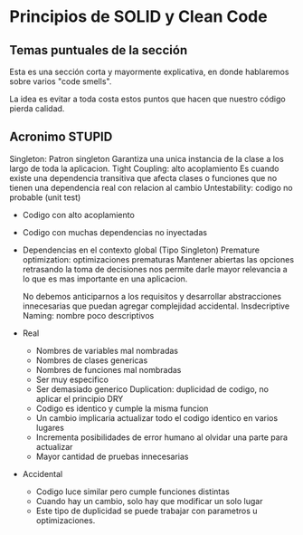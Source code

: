 # Principios de SOLID y Clean Code

## Temas puntuales de la sección
Esta es una sección corta y mayormente explicativa, en donde hablaremos sobre varios "code smells".

La idea es evitar a toda costa estos puntos que hacen que nuestro código pierda calidad.

## Acronimo STUPID

Singleton: Patron singleton
    Garantiza una unica instancia de la clase a los largo de toda la aplicacion.
Tight Coupling: alto acoplamiento
    Es cuando existe una dependencia transitiva que afecta clases o funciones que no tienen una dependencia real con relacion al cambio
Untestability: codigo no probable (unit test)
 - Codigo con alto acoplamiento
 - Codigo con muchas dependencias no inyectadas
 - Dependencias en el contexto global (Tipo Singleton)
Premature optimization: optimizaciones prematuras
    Mantener abiertas las opciones retrasando la toma de decisiones nos permite darle mayor relevancia a lo que es mas importante en una aplicacion.

    No debemos anticiparnos a los requisitos y desarrollar abstracciones innecesarias que puedan agregar complejidad accidental.
Insdecriptive Naming: nombre poco descriptivos
 - Real
    - Nombres de variables mal nombradas
    - Nombres de clases genericas
    - Nombres de funciones mal nombradas
    - Ser muy especifico
    - Ser demasiado generico
    Duplication: duplicidad de codigo, no aplicar el principio DRY
    - Codigo es identico y cumple la misma funcion
    - Un cambio implicaria actualizar todo el codigo identico en varios lugares
    - Incrementa posibilidades de error humano al olvidar una parte para actualizar
    - Mayor cantidad de pruebas innecesarias
 - Accidental
    - Codigo luce similar pero cumple funciones distintas
    - Cuando hay un cambio, solo hay que modificar un solo lugar
    - Este tipo de duplicidad se puede trabajar con parametros u optimizaciones.